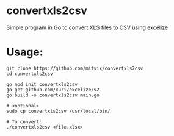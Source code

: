 # convertxls2csv
Simple program in Go to convert XLS files to CSV using excelize

# Usage:

```
git clone https://github.com/mitvix/convertxls2csv
cd convertxls2csv

go mod init convertxls2csv
go get github.com/xuri/excelize/v2
go build -o convertxls2csv main.go

# <optional>
sudo cp convertxls2csv /usr/local/bin/

# To convert:
./convertxls2csv <file.xlsx>
```
